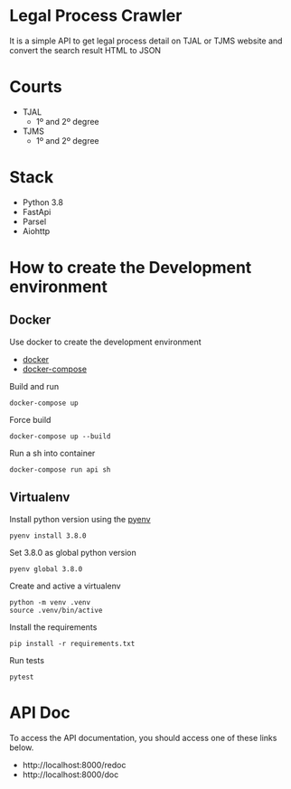 # Legal Process Crawler

It is a simple API to get legal process detail on TJAL or TJMS website and convert the search result HTML to JSON

# Courts
* TJAL
    * 1º and 2º degree
* TJMS
    * 1º and 2º degree 

# Stack
* Python 3.8
* FastApi
* Parsel
* Aiohttp

# How to create the Development environment

## Docker
Use docker to create the development environment
- [docker](https://www.docker.com)
- [docker-compose](https://github.com/docker/compose)

Build and run
```shell script
docker-compose up
```

Force build
```shell script
docker-compose up --build
```

Run a sh into container
```shell script
docker-compose run api sh
```

## Virtualenv
Install python version using the [pyenv](https://github.com/pyenv/pyenv)
```shell script
pyenv install 3.8.0
```

Set 3.8.0 as global python version
```shell script
pyenv global 3.8.0
```

Create and active a virtualenv
```shell script
python -m venv .venv
source .venv/bin/active
```

Install the requirements
```shell script
pip install -r requirements.txt
```

Run tests
```shell script
pytest
```

# API Doc
To access the API documentation, you should access one of these links below.
  * http://localhost:8000/redoc
  * http://localhost:8000/doc